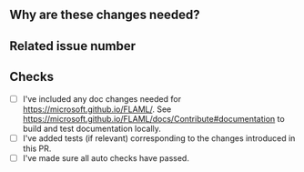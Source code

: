 <!-- Thank you for your contribution! Please review https://microsoft.github.io/FLAML/docs/Contribute before opening a pull request. -->

<!-- Please add a reviewer to the assignee section when you create a PR. If you don't have the access to it, we will shortly find a reviewer and assign them to your PR. -->

## Why are these changes needed?

<!-- Please give a short summary of the change and the problem this solves. -->

## Related issue number

<!-- For example: "Closes #1234" -->

## Checks

<!-- - I've used [pre-commit](https://microsoft.github.io/FLAML/docs/Contribute#pre-commit) to lint the changes in this PR (note the same in integrated in our CI checks). -->
- [ ] I've included any doc changes needed for https://microsoft.github.io/FLAML/. See https://microsoft.github.io/FLAML/docs/Contribute#documentation to build and test documentation locally.
- [ ] I've added tests (if relevant) corresponding to the changes introduced in this PR.
- [ ] I've made sure all auto checks have passed.

